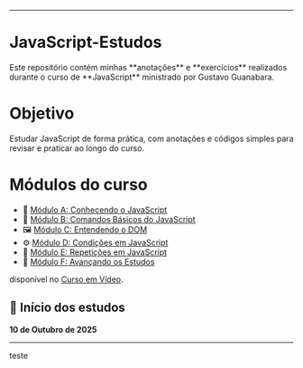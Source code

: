 
<hr>
<h1 align=>JavaScript-Estudos</h1>
Este repositório contém minhas **anotações** e **exercícios** realizados durante o curso de **JavaScript** ministrado por Gustavo Guanabara.

<h1 align=>Objetivo</h1>

Estudar JavaScript de forma prática, com anotações e códigos simples para revisar e praticar ao longo do curso.


<h1 align=>Módulos do curso</h1>

- 📘 [Módulo A: Conhecendo o JavaScript](./ModuloA-Conhecendo-JavaScript/anotacoes.md)
- 🧱 [Módulo B: Comandos Básicos do JavaScript](./ModuloB-Comandos-Basicos/anotacoes.md)
- 🖼️ [Módulo C: Entendendo o DOM](./ModuloC-DOM/anotacoes.md)
- ⚙️ [Módulo D: Condições em JavaScript](./ModuloD-Condicoes/anotacoes.md)
- 🔁 [Módulo E: Repetições em JavaScript](./ModuloE-Repeticoes/anotacoes.md)
- 🚀 [Módulo F: Avançando os Estudos](./ModuloF-Avancando/anotacoes.md)

disponível no [Curso em Vídeo](https://www.cursoemvideo.com/curso/javascript/).

## 📅 Início dos estudos

**10 de Outubro de 2025**
<hr>

teste